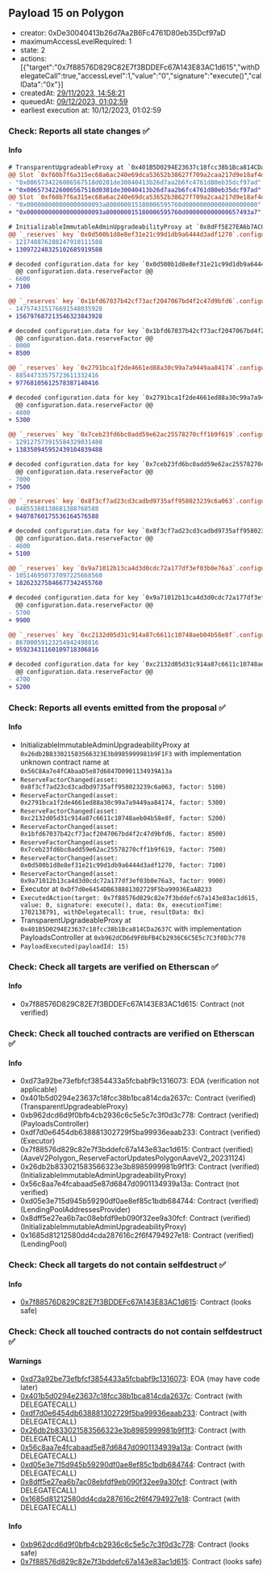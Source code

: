 ## Payload 15 on Polygon

- creator: 0xDe30040413b26d7Aa2B6Fc4761D80eb35Dcf97aD
- maximumAccessLevelRequired: 1
- state: 2
- actions: [{"target":"0x7f88576D829C82E7f3BDDEFc67A143E83AC1d615","withDelegateCall":true,"accessLevel":1,"value":"0","signature":"execute()","callData":"0x"}]
- createdAt: [29/11/2023, 14:58:21](https://polygonscan.com/tx/0x919383a5acc8ad37557a12d3988d73c992b2e50d80314fc540fe011823def2ef)
- queuedAt: [09/12/2023, 01:02:59](https://polygonscan.com/tx/0x9a6f7d6a3c07b190011d1af698b5328b0739dafeb51f3f7f2a85a67721004e72)
- earliest execution at: 10/12/2023, 01:02:59

### Check: Reports all state changes :white_check_mark:

#### Info


```diff
# TransparentUpgradeableProxy at `0x401B5D0294E23637c18fcc38b1Bca814CDa2637C` with implementation PayloadsController at `0xb962dCD6d9F0bFB4Cb2936C6C5E5c7C3f0D3c778`
@@ Slot `0xf60b7f6a315ec68a6ac240e69dca53652b38627f709a2caa217d9e18af4d7a60` @@
- "0x0065734226006567518d0201de30040413b26d7aa2b6fc4761d80eb35dcf97ad"
+ "0x0065734226006567518d0301de30040413b26d7aa2b6fc4761d80eb35dcf97ad"
@@ Slot `0xf60b7f6a315ec68a6ac240e69dca53652b38627f709a2caa217d9e18af4d7a61` @@
- "0x000000000000000000093a800000015180006595760d00000000000000000000"
+ "0x000000000000000000093a800000015180006595760d000000000000657493a7"
```

```diff
# InitializableImmutableAdminUpgradeabilityProxy at `0x8dFf5E27EA6b7AC08EbFdf9eB090F32ee9a30fcf` with implementation LendingPool at `0x1685D81212580DD4cDA287616C2f6F4794927e18`
@@ `_reserves` key `0x0d500b1d8e8ef31e21c99d1db9a6444d3adf1270`.configuration.data @@
- 121748876288247910111588
+ 130972248325102685919588

# decoded configuration.data for key `0x0d500b1d8e8ef31e21c99d1db9a6444d3adf1270` (symbol: WMATIC)
  @@ configuration.data.reserveFactor @@
- 6600
+ 7100

@@ `_reserves` key `0x1bfd67037b42cf73acf2047067bd4f2c47d9bfd6`.configuration.data @@
- 147574315176691548035928
+ 156797687213546323843928

# decoded configuration.data for key `0x1bfd67037b42cf73acf2047067bd4f2c47d9bfd6` (symbol: WBTC)
  @@ configuration.data.reserveFactor @@
- 8000
+ 8500

@@ `_reserves` key `0x2791bca1f2de4661ed88a30c99a7a9449aa84174`.configuration.data @@
- 88544733575723611332416
+ 97768105612578387140416

# decoded configuration.data for key `0x2791bca1f2de4661ed88a30c99a7a9449aa84174` (symbol: USDC)
  @@ configuration.data.reserveFactor @@
- 4800
+ 5300

@@ `_reserves` key `0x7ceb23fd6bc0add59e62ac25578270cff1b9f619`.configuration.data @@
- 129127573915584329031488
+ 138350945952439104839488

# decoded configuration.data for key `0x7ceb23fd6bc0add59e62ac25578270cff1b9f619` (symbol: WETH)
  @@ configuration.data.reserveFactor @@
- 7000
+ 7500

@@ `_reserves` key `0x8f3cf7ad23cd3cadbd9735aff958023239c6a063`.configuration.data @@
- 84855388138681388768588
+ 94078760175536164576588

# decoded configuration.data for key `0x8f3cf7ad23cd3cadbd9735aff958023239c6a063` (symbol: DAI)
  @@ configuration.data.reserveFactor @@
- 4600
+ 5100

@@ `_reserves` key `0x9a71012b13ca4d3d0cdc72a177df3ef03b0e76a3`.configuration.data @@
- 105146950737097225668560
+ 182623275846677342455760

# decoded configuration.data for key `0x9a71012b13ca4d3d0cdc72a177df3ef03b0e76a3` (symbol: BAL)
  @@ configuration.data.reserveFactor @@
- 5700
+ 9900

@@ `_reserves` key `0xc2132d05d31c914a87c6611c10748aeb04b58e8f`.configuration.data @@
- 86700059123254942498816
+ 95923431160109718306816

# decoded configuration.data for key `0xc2132d05d31c914a87c6611c10748aeb04b58e8f` (symbol: USDT)
  @@ configuration.data.reserveFactor @@
- 4700
+ 5200

```


### Check: Reports all events emitted from the proposal :white_check_mark:

#### Info

- InitializableImmutableAdminUpgradeabilityProxy at `0x26db2B833021583566323E3b8985999981b9F1F3` with implementation unknown contract name at `0x56C8Aa7e4fCAbaaD5e87d6847D0901134939A13a`
- `ReserveFactorChanged(asset: 0x8f3cf7ad23cd3cadbd9735aff958023239c6a063, factor: 5100)`
- `ReserveFactorChanged(asset: 0x2791bca1f2de4661ed88a30c99a7a9449aa84174, factor: 5300)`
- `ReserveFactorChanged(asset: 0xc2132d05d31c914a87c6611c10748aeb04b58e8f, factor: 5200)`
- `ReserveFactorChanged(asset: 0x1bfd67037b42cf73acf2047067bd4f2c47d9bfd6, factor: 8500)`
- `ReserveFactorChanged(asset: 0x7ceb23fd6bc0add59e62ac25578270cff1b9f619, factor: 7500)`
- `ReserveFactorChanged(asset: 0x0d500b1d8e8ef31e21c99d1db9a6444d3adf1270, factor: 7100)`
- `ReserveFactorChanged(asset: 0x9a71012b13ca4d3d0cdc72a177df3ef03b0e76a3, factor: 9900)`
- Executor at `0xDf7d0e6454DB638881302729F5ba99936EaAB233`
- `ExecutedAction(target: 0x7f88576d829c82e7f3bddefc67a143e83ac1d615, value: 0, signature: execute(), data: 0x, executionTime: 1702138791, withDelegatecall: true, resultData: 0x)`
- TransparentUpgradeableProxy at `0x401B5D0294E23637c18fcc38b1Bca814CDa2637C` with implementation PayloadsController at `0xb962dCD6d9F0bFB4Cb2936C6C5E5c7C3f0D3c778`
- `PayloadExecuted(payloadId: 15)`

### Check: Check all targets are verified on Etherscan :white_check_mark:

#### Info

- 0x7f88576D829C82E7f3BDDEFc67A143E83AC1d615: Contract (not verified)

### Check: Check all touched contracts are verified on Etherscan :white_check_mark:

#### Info

- 0xd73a92be73efbfcf3854433a5fcbabf9c1316073: EOA (verification not applicable)
- 0x401b5d0294e23637c18fcc38b1bca814cda2637c: Contract (verified) (TransparentUpgradeableProxy)
- 0xb962dcd6d9f0bfb4cb2936c6c5e5c7c3f0d3c778: Contract (verified) (PayloadsController)
- 0xdf7d0e6454db638881302729f5ba99936eaab233: Contract (verified) (Executor)
- 0x7f88576d829c82e7f3bddefc67a143e83ac1d615: Contract (verified) (AaveV2Polygon_ReserveFactorUpdatesPolygonAaveV2_20231124)
- 0x26db2b833021583566323e3b8985999981b9f1f3: Contract (verified) (InitializableImmutableAdminUpgradeabilityProxy)
- 0x56c8aa7e4fcabaad5e87d6847d0901134939a13a: Contract (not verified)
- 0xd05e3e715d945b59290df0ae8ef85c1bdb684744: Contract (verified) (LendingPoolAddressesProvider)
- 0x8dff5e27ea6b7ac08ebfdf9eb090f32ee9a30fcf: Contract (verified) (InitializableImmutableAdminUpgradeabilityProxy)
- 0x1685d81212580dd4cda287616c2f6f4794927e18: Contract (verified) (LendingPool)

### Check: Check all targets do not contain selfdestruct :white_check_mark:

#### Info

- [0x7f88576D829C82E7f3BDDEFc67A143E83AC1d615](https://polygonscan.com/address/0x7f88576D829C82E7f3BDDEFc67A143E83AC1d615): Contract (looks safe)

### Check: Check all touched contracts do not contain selfdestruct :white_check_mark:

#### Warnings

- [0xd73a92be73efbfcf3854433a5fcbabf9c1316073](https://polygonscan.com/address/0xd73a92be73efbfcf3854433a5fcbabf9c1316073): EOA (may have code later)
- [0x401b5d0294e23637c18fcc38b1bca814cda2637c](https://polygonscan.com/address/0x401b5d0294e23637c18fcc38b1bca814cda2637c): Contract (with DELEGATECALL)
- [0xdf7d0e6454db638881302729f5ba99936eaab233](https://polygonscan.com/address/0xdf7d0e6454db638881302729f5ba99936eaab233): Contract (with DELEGATECALL)
- [0x26db2b833021583566323e3b8985999981b9f1f3](https://polygonscan.com/address/0x26db2b833021583566323e3b8985999981b9f1f3): Contract (with DELEGATECALL)
- [0x56c8aa7e4fcabaad5e87d6847d0901134939a13a](https://polygonscan.com/address/0x56c8aa7e4fcabaad5e87d6847d0901134939a13a): Contract (with DELEGATECALL)
- [0xd05e3e715d945b59290df0ae8ef85c1bdb684744](https://polygonscan.com/address/0xd05e3e715d945b59290df0ae8ef85c1bdb684744): Contract (with DELEGATECALL)
- [0x8dff5e27ea6b7ac08ebfdf9eb090f32ee9a30fcf](https://polygonscan.com/address/0x8dff5e27ea6b7ac08ebfdf9eb090f32ee9a30fcf): Contract (with DELEGATECALL)
- [0x1685d81212580dd4cda287616c2f6f4794927e18](https://polygonscan.com/address/0x1685d81212580dd4cda287616c2f6f4794927e18): Contract (with DELEGATECALL)

#### Info

- [0xb962dcd6d9f0bfb4cb2936c6c5e5c7c3f0d3c778](https://polygonscan.com/address/0xb962dcd6d9f0bfb4cb2936c6c5e5c7c3f0d3c778): Contract (looks safe)
- [0x7f88576d829c82e7f3bddefc67a143e83ac1d615](https://polygonscan.com/address/0x7f88576d829c82e7f3bddefc67a143e83ac1d615): Contract (looks safe)

